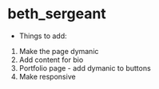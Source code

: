 # beth_sergeant

* Things to add:
1. Make the page dymanic 
2. Add content for bio
3. Portfolio page - add dymanic to buttons
4. Make responsive